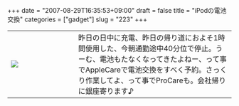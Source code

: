 +++
date = "2007-08-29T16:35:53+09:00"
draft = false
title = "iPodの電池交換"
categories = ["gadget"]
slug = "223"
+++

<table width="100%">
<tr>
<td valign="middle" style="width: 30%"><img border="0" src="http://keruru.net/images/46d521d8acbaf-070829-154311.jpg" /></td>
<td valign="middle" style="width: 70%">昨日の日中に充電、昨日の帰り道におよそ1時間使用した、今朝通勤途中40分位で停止。うーむ、電池もたなくなってきたよねー、って事でAppleCareで電池交換をすべく予約。さっくり作業してよ、って事でProCareも。会社帰りに銀座寄ります♪</td>
</tr>
</table>
